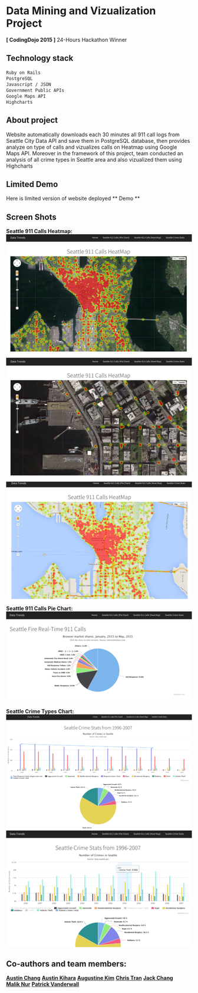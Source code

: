 # Data Mining and Vizualization Project

**[ CodingDojo 2015 ]** 24-Hours Hackathon Winner

## Technology stack
```
Ruby on Rails
PostgreSQL
Javascript / JSON
Government Public APIs
Google Maps API
Highcharts

```

## About project
Website automatically downloads each 30 minutes all 911 call logs from Seattle City Data API and save them in PostgreSQL database, then provides analyze on type of calls and vizualizes calls on Heatmap using Google Maps API.
Moreover in the framework of this project, team conducted an analysis of all crime types in Seattle area and also vizualized them using Highcharts

## Limited Demo
Here is limited version of website deployed
** Demo **

[Demo]: http://codingdojo-hackathon.herokuapp.com/

## Screen Shots
__Seattle 911 Calls Heatmap:__
![Heatmap1](/screenshots/911calls_heatmap1.png?raw=true)

![Heatmap2](/screenshots/911calls_heatmap2.png?raw=true)

![Heatmap3](/screenshots/911calls_heatmap3.png?raw=true)

__Seattle 911 Calls Pie Chart:__
![Pie chart](/screenshots/911calls_pie.png?raw=true)

__Seattle Crime Types Chart:__
![Seattle Crime1](/screenshots/seattle_crime1.png?raw=true)
![Seattle Crime2](/screenshots/seattle_crime2.png?raw=true)


## Co-authors and team members:
**[Austin Chang]**
**[Austin Kihara]**
**[Augustine Kim]**
**[Chris Tran]**
**[Jack Chang]**    
**[Malik Nur]**
**[Patrick Vanderwall]**


[Austin Chang]: https://github.com/achang0406
[Austin Kihara]: https://github.com/codecat223
[Augustine Kim]: https://github.com/hkim2171
[Chris Tran]: https://github.com/christ-huytran
[Jack Chang]: https://github.com/wei0831
[Malik Nur]: https://github.com/maliknur
[Patrick Vanderwall]: https://github.com/pvanderw
